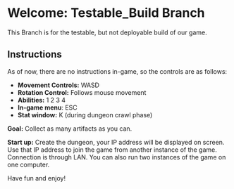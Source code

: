 # Welcome: Testable_Build Branch
This Branch is for the testable, but not deployable build of our game.

## Instructions
As of now, there are no instructions in-game, so the controls are as follows:

- **Movement Controls:** WASD
- **Rotation Control:** Follows mouse movement
- **Abilities:** 1 2 3 4
- **In-game menu**: ESC
- **Stat window:** K (during dungeon crawl phase)

**Goal:** Collect as many artifacts as you can. 

**Start up:** Create the dungeon, your IP address will be displayed on screen. Use that IP address to join the game from another instance of the game. Connection is through LAN. You can also run two instances of the game on one computer.

Have fun and enjoy!
